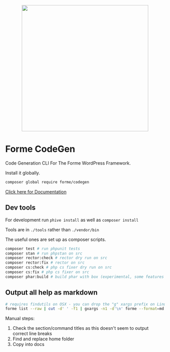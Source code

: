 <p align="center"><a href="https://formewp.github.io" target="_blank"><img src="https://formewp.github.io/logo.svg" width="400"></a></p>

# Forme CodeGen

Code Generation CLI For The Forme WordPress Framework.

Install it globally.

```sh
composer global require forme/codegen
```

[Click here for Documentation](https://formewp.github.io)

## Dev tools

For development run `phive install` as well as `composer install`

Tools are in `./tools` rather than `./vendor/bin`

The useful ones are set up as composer scripts.

```sh
composer test # run phpunit tests
composer stan # run phpstan on src
composer rector:check # rector dry run on src
composer rector:fix # rector on src
composer cs:check # php cs fixer dry run on src
composer cs:fix # php cs fixer on src
composer phar:build # build phar with box (experimental, some features don't work yet)
```

## Output all help as markdown

```bash
# requires findutils on OSX - you can drop the "g" xargs prefix on Linux
forme list --raw | cut -d' ' -f1 | gxargs -n1 -d'\n' forme --format=md help | sed $'s/\x1b\\[91m\([A-Za-z\\._-]*\)\x1b\\[0m/`\\1`/g' | sed $'s/    \x1b\\[0\;33m\(.*\)\x1b\\[0m/```bash\\n\\1\\n```/g' | sed $'s,\x1b\\[[0-9;]*[a-zA-Z],,g' > codegen.md
```

Manual steps:
1. Check the section/command titles as this doesn't seem to output correct line breaks
2. Find and replace home folder
3. Copy into docs
